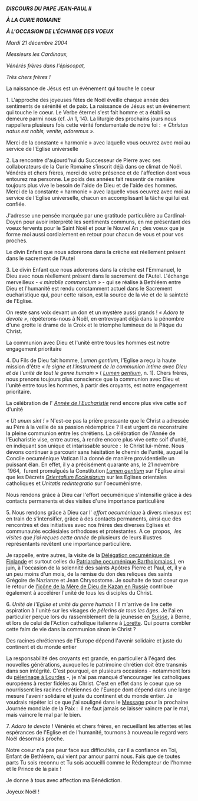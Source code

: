 ***DISCOURS DU PAPE JEAN-PAUL II***

***À LA CURIE ROMAINE***

***À L'OCCASION DE L'ÉCHANGE DES VOEUX***

*Mardi 21 décembre 2004*

*Messieurs les Cardinaux,*

*Vénérés frères dans l'épiscopat,*

*Très chers frères !*

La naissance de Jésus est un événement qui touche le coeur

1. L'approche des joyeuses fêtes de Noël éveille chaque année des sentiments de sérénité et de paix. La naissance de Jésus est un événement qui touche le coeur. Le Verbe éternel s'est fait homme et a établi sa demeure parmi nous (cf. *Jn* 1, 14). La liturgie des prochains jours nous rappellera plusieurs fois cette vérité fondamentale de notre foi :  *« *Christus natus est nobis, venite, adoremus* »*.

Merci de la constante « harmonie » avec laquelle vous oeuvrez avec moi au service de l'Eglise universelle

2. La rencontre d'aujourd'hui du Successeur de Pierre avec ses collaborateurs de la Curie Romaine s'inscrit déjà dans ce climat de Noël. Vénérés et chers frères, merci de votre présence et de l'affection dont vous entourez ma personne. Le poids des années fait ressentir de manière toujours plus vive le besoin de l'aide de Dieu et de l'aide des hommes. Merci de la constante « harmonie » avec laquelle vous oeuvrez avec moi au service de l'Eglise universelle, chacun en accomplissant la tâche qui lui est confiée.

J'adresse une pensée marquée par une gratitude particulière au Cardinal-Doyen pour avoir interprété les sentiments communs, en me présentant des voeux fervents pour le Saint Noël et pour le Nouvel An ; des voeux que je forme moi aussi cordialement en retour pour chacun de vous et pour vos proches.

Le divin Enfant que nous adorerons dans la crèche est réellement présent dans le sacrement de l'Autel

3. Le divin Enfant que nous adorerons dans la crèche est l'Emmanuel, le Dieu avec nous réellement présent dans le sacrement de l'Autel. L'échange merveilleux - *« *mirabile commercium* »* - qui se réalise à Bethléem entre Dieu et l'humanité est rendu constamment actuel dans le Sacrement eucharistique qui, pour cette raison, est la source de la vie et de la sainteté de l'Eglise.

On reste sans voix devant un don et un mystère aussi grands ! *« *Adoro te devote* »*, répéterons-nous à Noël, en entrevoyant déjà dans la pénombre d'une grotte le drame de la Croix et le triomphe lumineux de la Pâque du Christ.

La communion avec Dieu et l'unité entre tous les hommes est notre engagement prioritaire

4. Du Fils de Dieu fait homme, *Lumen gentium*, l'Eglise a reçu la haute mission d'être « *le signe et l'instrument de la communion intime avec Dieu et de l'unité de tout le genre humain* » ( *[Lumen gentium](http://localhost/archive/hist_councils/ii_vatican_council/documents/vat-ii_const_19641121_lumen-gentium_fr.html)*, n. 1). Chers frères, nous prenons toujours plus conscience que la communion avec Dieu et l'unité entre tous les hommes, à partir des croyants, est notre engagement prioritaire.

La célébration de l' *[Année de l'Eucharistie](http://localhost/holy_father/special_features/eucharist/documents/index_title_fr.html)* rend encore plus vive cette soif d'unité

*« *Ut unum sint !* »* N'est-ce pas la prière pressante que le Christ a adressée au Père à la veille de sa passion rédemptrice ? Il est urgent de reconstruire la pleine communion entre les chrétiens. La célébration de l'Année de l'Eucharistie vise, entre autres, à rendre encore plus vive cette soif d'unité, en indiquant son unique et intarissable source :  le Christ lui-même. Nous devons continuer à parcourir sans hésitation le chemin de l'unité, auquel le Concile oecuménique Vatican II a donné de manière providentielle un puissant élan. En effet, il y a précisément quarante ans, le 21 novembre  1964,  furent promulgués la Constitution *[Lumen gentium](http://localhost/archive/hist_councils/ii_vatican_council/documents/vat-ii_const_19641121_lumen-gentium_fr.html)* sur l'Eglise ainsi que les Décrets *[Orientalium Ecclesiarum](http://localhost/archive/hist_councils/ii_vatican_council/documents/vat-ii_decree_19641121_orientalium-ecclesiarum_fr.html)* sur les Eglises orientales catholiques et *Unitatis redintegratio* sur l'oecuménisme.

Nous rendons grâce à Dieu car l'effort oecuménique s'intensifie grâce à des contacts permanents et des visites d'une importance particulière

5. Nous rendons grâce à Dieu car l' *effort oecuménique* à divers niveaux est en train de s'intensifier, grâce à des contacts permanents, ainsi que des rencontres et des initiatives avec nos frères des diverses Eglises et communautés ecclésiales orthodoxes et protestantes. A ce  propos,  *les visites que j'ai reçues cette année* de plusieurs de leurs illustres représentants revêtent une importance particulière.

Je rappelle, entre autres, la visite de la [Délégation oecuménique de Finlande](http://www.vatican.va/holy_father/john_paul_ii/speeches/2004/january/documents/hf_jp-ii_spe_20040119_delegation-finland_fr.html) et surtout celles du [Patriarche oecuménique Bartholomaios I](/content/john-paul-ii/fr/speeches/2004/june/documents/hf_jp-ii_spe_20040629_bartholomew-i.html), en juin, à l'occasion de la solennité des saints Apôtres Pierre et Paul, et, il y a un peu moins d'un mois, de la remise du don des reliques des saints Grégoire de Nazianze et Jean Chrysostome. Je souhaite de tout coeur que le retour de [l'icône de la Mère de Dieu de Kazan en Russie](http://localhost/holy_father/special_features/kazan/documents/kazan_index_fr.htm) contribue également à accélérer l'unité de tous les disciples du Christ.

6. *Unité de l'Eglise et unité du genre humain !* Il m'arrive de lire cette aspiration à l'unité sur les visages de *pèlerins de tous les âges*. Je l'ai en particulier perçue lors du rassemblement de la jeunesse en [Suisse](/content/john-paul-ii/fr/travels/sub-index2004/trav_switzerland-2004.html), à Berne, et lors de celui de l'Action catholique italienne à [Lorette](/content/john-paul-ii/fr/travels/sub-index2004/trav_loreto-2004.html). Qui pourra combler cette faim de vie dans la communion sinon le Christ ?

Des racines chrétiennes de l'Europe dépend l'avenir solidaire et juste du continent et du monde entier

La responsabilité des croyants est grande, en particulier à l'égard des nouvelles générations, auxquelles le patrimoine chrétien doit être transmis dans son intégrité. C'est pourquoi, en plusieurs occasions - notamment lors du [pèlerinage à Lourdes](/content/john-paul-ii/fr/travels/sub-index2004/trav_lourdes-2004.html) -, je n'ai pas manqué d'encourager les catholiques européens à rester fidèles au Christ. C'est en effet dans le coeur que se nourrissent les racines chrétiennes de l'Europe dont dépend dans une large mesure l'avenir solidaire et juste du continent et du monde entier. Je voudrais répéter ici ce que j'ai souligné dans le [Message](/content/john-paul-ii/fr/messages/peace/documents/hf_jp-ii_mes_20041216_xxxviii-world-day-for-peace.html) pour la prochaine Journée mondiale de la Paix :  il ne faut jamais se laisser vaincre par le mal, mais vaincre le mal par le bien.

7. *Adoro te devote !* Vénérés et chers frères, en recueillant les attentes et les espérances de l'Eglise et de l'humanité, tournons à nouveau le regard vers Noël désormais proche.

Notre coeur n'a pas peur face aux difficultés, car il a confiance en Toi, Enfant de Bethléem, qui vient par amour parmi nous. Fais que de toutes parts Tu sois reconnu et Tu sois accueilli comme le Rédempteur de l'homme et le Prince de la paix !

Je donne à tous avec affection ma Bénédiction.

Joyeux Noël !